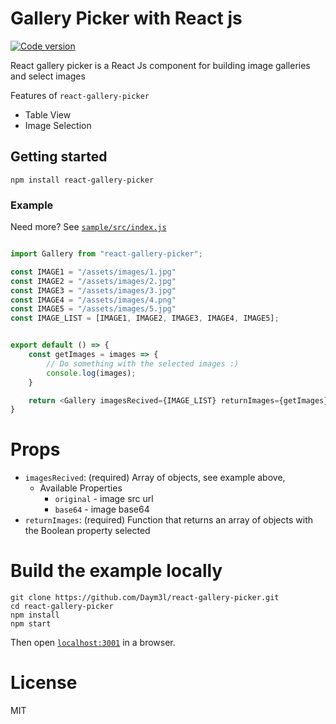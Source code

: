 Gallery Picker with React js
===

[![Code version](https://img.shields.io/badge/version-1.0.1-blue.svg)](http://www.npmjs.com/package/react-gallery-picker)

React gallery picker is a React Js component for building image galleries and select images

Features of `react-gallery-picker`
* Table View
* Image Selection

## Getting started

```
npm install react-gallery-picker
```

### Example 

Need more? See [`sample/src/index.js`](https://github.com/Daym3l/react-gallery-picker/tree/master/sample/src/index.js)

```js

import Gallery from "react-gallery-picker";

const IMAGE1 = "/assets/images/1.jpg"
const IMAGE2 = "/assets/images/2.jpg"
const IMAGE3 = "/assets/images/3.jpg"
const IMAGE4 = "/assets/images/4.png"
const IMAGE5 = "/assets/images/5.jpg"
const IMAGE_LIST = [IMAGE1, IMAGE2, IMAGE3, IMAGE4, IMAGE5];


export default () => {
    const getImages = images => {
        // Do something with the selected images :)
        console.log(images);
    }

    return <Gallery imagesRecived={IMAGE_LIST} returnImages={getImages} />
}
```
# Props
* `imagesRecived`: (required) Array of objects, see example above,
  * Available Properties
    * `original` - image src url
    * `base64` - image base64
* `returnImages`: (required) Function that returns an array of objects with the Boolean property selected

# Build the example locally

```
git clone https://github.com/Daym3l/react-gallery-picker.git
cd react-gallery-picker
npm install
npm start
```

Then open [`localhost:3001`](http://localhost:3001) in a browser.


# License

MIT

